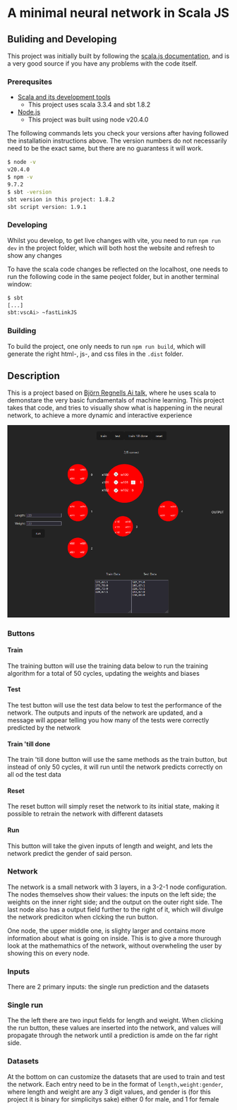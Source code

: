 # A minimal neural network in Scala JS


## Buliding and Developing
This project was initially built by following the [scala.js documentation](https://www.scala-js.org/doc/tutorial/scalajs-vite.html), and is a very good source if you have any problems with the code itself.
### Prerequsites
- [Scala and its development tools](https://www.scala-lang.org/download/)
  - This project uses scala 3.3.4 and sbt 1.8.2
- [Node.js](https://nodejs.org/en/download/package-manager)
  - This project was built using node v20.4.0

The following commands lets you check your versions after having followed the installatioin instructions above. The version numbers do not necessarily need to be the exact same, but there are no guarantess it will work.

```bash
$ node -v
v20.4.0
$ npm -v
9.7.2
$ sbt -version
sbt version in this project: 1.8.2
sbt script version: 1.9.1
```

### Developing
Whilst you develop, to get live changes with vite, you need to run ```npm run dev``` in the project folder, which will both host the website and refresh to show any changes

To have the scala code changes be reflected on the localhost, one needs to run the following code in the same peoject folder, but in another terminal window:
```bash
$ sbt
[...]
sbt:vscAi> ~fastLinkJS
```
### Building
To build the project, one only needs to run ```npm run build```, which will generate the right html-, js-, and css files in the ```.dist``` folder.

## Description
This is a project based on [Björn Regnells Ai talk](https://github.com/bjornregnell/scai), where he uses scala to demonstare the very basic fundamentals of machine learning. This project takes that code, and tries to visually show what is happening in the neural network, to achieve a more dynamic and interactive experience

![alt text](image.png)

### Buttons
#### Train
The training button will use the training data below to run the training algorithm for a total of 50 cycles, updating the weights and biases
#### Test
The test button will use the test data below to test the performance of the network. The outputs and inputs of the network are updated, and a message will appear telling you how many of the tests were correctly predicted by the network
#### Train 'till done
The train 'till done button will use the same methods as the train button, but instead of only 50 cycles, it will run until the network predicts correctly on all od the test data
#### Reset
The reset button will simply reset the network to its initial state, making it possible to retrain the network with different datasets
#### Run
This button will take the given inputs of length and weight, and lets the network predict the gender of said person.
### Network
The network is a small network with 3 layers, in a 3-2-1 node configuration. The nodes themselves show their values: the inputs on the left side; the weights on the inner right side; and the output on the outer right side.
The last node also has a output field further to the right of it, which will divulge the network prediciton when clcking the run button.

One node, the upper middle one, is slighty larger and contains more information about what is going on inside. This is to give a more thurough look at the mathemathics of the network, without overwheling the user by showing this on every node.

### Inputs
There are 2 primary inputs: the single run prediction and the datasets
### Single run
The the left there are two input fields for length and weight. When clicking the run button, these values are inserted into the network, and values will propagate through the network until a prediction is amde on the far right side.

### Datasets
At the bottom on can customize the datasets that are used to train and test the network. Each entry need to be in the format of ```length,weight:gender```, where length and weight are any 3 digit values, and gender is (for this project it is binary for simplicitys sake) either 0 for male, and 1 for female